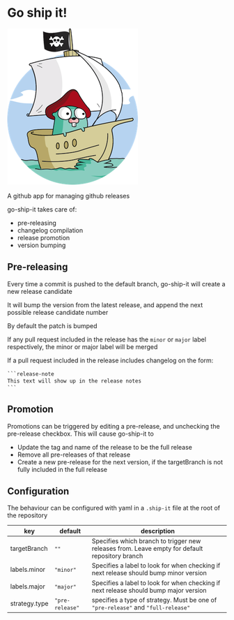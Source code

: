 # Go ship it!

![logo](docs/logo.png)

A github app for managing github releases

go-ship-it takes care of:

- pre-releasing
- changelog compilation
- release promotion
- version bumping

## Pre-releasing

Every time a commit is pushed to the default branch, go-ship-it will create a new release candidate

It will bump the version from the latest release, and append the next possible release candidate number

By default the patch is bumped

If any pull request included in the release has the `minor` or `major` label respectively, the minor or major label will be merged

If a pull request included in the release includes changelog on the form:

    ```release-note
    This text will show up in the release notes
    ```

## Promotion

Promotions can be triggered by editing a pre-release, and unchecking the pre-release checkbox. This will cause go-ship-it to

- Update the tag and name of the release to be the full release
- Remove all pre-releases of that release
- Create a new pre-release for the next version, if the targetBranch is not fully included in the full release

## Configuration

The behaviour can be configured with yaml in a `.ship-it` file at the root of the repository

| key           | default         | description                                                                                    |
| ------------- | --------------- | ---------------------------------------------------------------------------------------------- |
| targetBranch  | `""`            | Specifies which branch to trigger new releases from. Leave empty for default repository branch |
| labels.minor  | `"minor"`       | Specifies a label to look for when checking if next release should bump minor version          |
| labels.major  | `"major"`       | Specifies a label to look for when checking if next release should bump major version          |
| strategy.type | `"pre-release"` | specifies a type of strategy. Must be one of `"pre-release"` and `"full-release"`              |
